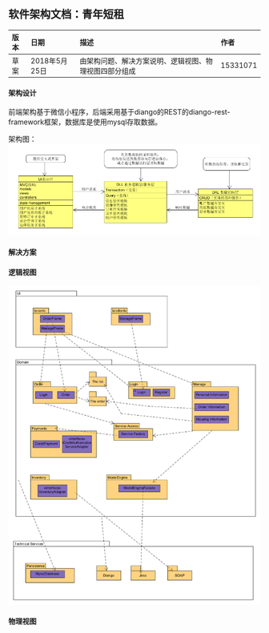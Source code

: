 ## 软件架构文档：青年短租    

| 版本    | 日期    | 描述                   | 作者    |    
|:----   |:----    |:----------------       |:------      
|草案    | 2018年5月25日 | 由架构问题、解决方案说明、逻辑视图、物理视图四部分组成  | 15331071    

#### 架构设计    
前端架构基于微信小程序，后端采用基于diango的REST的diango-rest-framework框架，数据库是使用mysql存取数据。    

架构图：
![架构图](架构图.png)

#### 解决方案    


#### 逻辑视图    
![逻辑视图](逻辑视图.png)


#### 物理视图    

